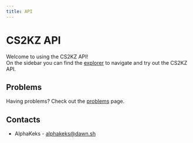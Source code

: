 ```yaml
---
title: API
---
```


# CS2KZ API

Welcome to using the CS2KZ API!\
On the sidebar you can find the [explorer](/api/explorer) to navigate and try out the CS2KZ API.

## Problems
Having problems? Check out the [problems](/api/problems) page.

## Contacts
- AlphaKeks - alphakeks@dawn.sh